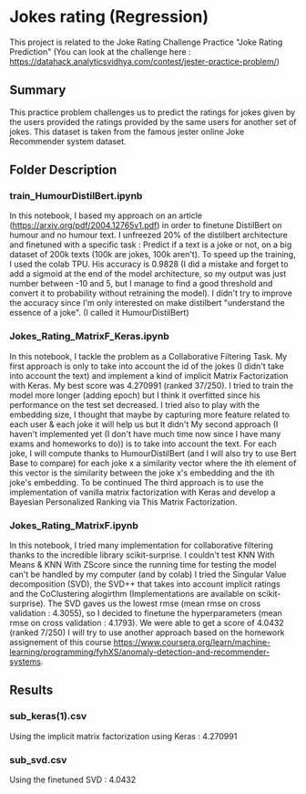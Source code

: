 # Jokes rating (Regression)

This project is related to the Joke Rating Challenge Practice "Joke Rating Prediction" (You can look at the challenge here : https://datahack.analyticsvidhya.com/contest/jester-practice-problem/)

## Summary
This practice problem challenges us to predict the ratings for jokes given by the users provided the ratings provided by the same users 
for another set of jokes. This dataset is taken from the famous jester online Joke Recommender system dataset.

## Folder Description

### train_HumourDistilBert.ipynb
In this notebook, I based my approach on an article (https://arxiv.org/pdf/2004.12765v1.pdf) in order to finetune DistilBert on humour and no humour text.
I unfreezed 20% of the distilbert architecture and finetuned with a specific task : Predict if a text is a joke or not,  on a big dataset of 200k texts
(100k are jokes, 100k aren't). To speed up the training, I used the colab TPU. His accuracy is 0.9828 (I did a mistake and forget to add a sigmoid at the end
of the model architecture, so my output was just number between -10 and 5, but I manage to find a good threshold and convert it to probability without
retraining the model). I didn't try to improve the accuracy since I'm only interested on make distilbert "understand the essence of a joke". (I called it HumourDistilBert)

### Jokes_Rating_MatrixF_Keras.ipynb
In this notebook, I tackle the problem as a Collaborative Filtering Task.
My first approach is only to take into account the id of the jokes (I didn't take into account the text) and implement a kind of implicit Matrix
Factorization with Keras. 
My best score was 4.270991 (ranked 37/250). I tried to train the model more longer (adding epoch) but I think it overfitted since his performance on the test set
decreased. I tried also to play with the embedding size, I thought that maybe by capturing more feature related to each user & each joke it will help us but It didn't
My second approach (I haven't implemented yet (I don't have much time now since I have many exams and homeworks to do)) is to take into account the text.
For each joke, I will compute thanks to HumourDistilBert (and I will also try to use Bert Base to compare) for each joke x a similarity vector where the ith element of this vector
is the similarity between the joke x's embedding and the ith joke's embedding. To be continued
The third approach is to use the implementation of vanilla matrix factorization with Keras and develop a Bayesian Personalized Ranking via This Matrix Factorization.


### Jokes_Rating_MatrixF.ipynb
In this notebook, I tried many implementation for collaborative filtering thanks to the incredible library scikit-surprise.
I couldn't test KNN With Means & KNN With ZScore since the running time for testing the model can't be handled by my computer (and by colab)
I tried the Singular Value decomposition (SVD), the SVD++ that takes into account implicit ratings and the CoClustering alogirthm (Implementations are available on 
scikit-surprise). The SVD gaves us the lowest rmse (mean rmse on cross validation : 4.3055), so I decided to finetune the hyperparameters (mean rmse on cross validation : 4.1793).
We were able to get a score of 4.0432 (ranked 7/250)
I will try to use another approach based on the homework assignement of this course https://www.coursera.org/learn/machine-learning/programming/fyhXS/anomaly-detection-and-recommender-systems.

### 

## Results

### sub_keras(1).csv
Using the implicit matrix factorization using Keras : 4.270991

### sub_svd.csv
Using the finetuned SVD : 4.0432

